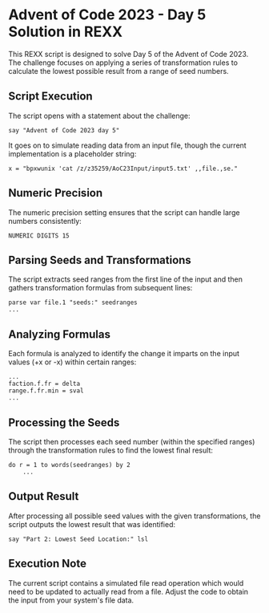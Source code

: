 # Advent of Code 2023 - Day 5 Solution in REXX

This REXX script is designed to solve Day 5 of the Advent of Code 2023. The challenge focuses on applying a series of transformation rules to calculate the lowest possible result from a range of seed numbers.

## Script Execution

The script opens with a statement about the challenge:

```rexx
say "Advent of Code 2023 day 5"
```

It goes on to simulate reading data from an input file, though the current implementation is a placeholder string:

```rexx
x = "bpxwunix 'cat /z/z35259/AoC23Input/input5.txt' ,,file.,se."
```

## Numeric Precision

The numeric precision setting ensures that the script can handle large numbers consistently:

```rexx
NUMERIC DIGITS 15
```

## Parsing Seeds and Transformations

The script extracts seed ranges from the first line of the input and then gathers transformation formulas from subsequent lines:

```rexx
parse var file.1 "seeds:" seedranges
...
```

## Analyzing Formulas

Each formula is analyzed to identify the change it imparts on the input values (+x or -x) within certain ranges:

```rexx
...
faction.f.fr = delta
range.f.fr.min = sval
...
```

## Processing the Seeds

The script then processes each seed number (within the specified ranges) through the transformation rules to find the lowest final result:

```rexx
do r = 1 to words(seedranges) by 2
    ...
```

## Output Result

After processing all possible seed values with the given transformations, the script outputs the lowest result that was identified:

```rexx
say "Part 2: Lowest Seed Location:" lsl
```

## Execution Note

The current script contains a simulated file read operation which would need to be updated to actually read from a file. Adjust the code to obtain the input from your system's file data.
